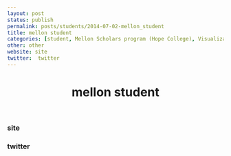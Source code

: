 ```yaml
---
layout: post
status: publish
permalink: posts/students/2014-07-02-mellon_student
title: mellon student
categories: [student, Mellon Scholars program (Hope College), Visualizations, Spatial Humanities, Other]
other: other
website: site
twitter:  twitter
---
```

  <div class='student-info'>
    <header class='post-header'>
      <h1>mellon student</h1>
    </header>
  </div>

  <div class='student-contact'>
    <h3>site</h3>
    <h3>twitter</h3>
  </div>  
  